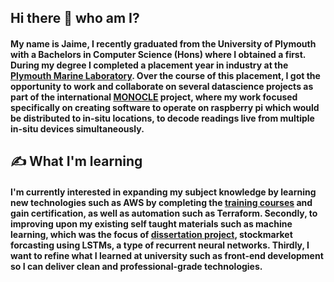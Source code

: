 ## Hi there 👋 who am I?

#### My name is Jaime, I recently graduated from the University of Plymouth with a Bachelors in Computer Science (Hons) where I obtained a first. During my degree I completed a placement year in industry at the [Plymouth Marine Laboratory](https://www.pml.ac.uk/). Over the course of this placement, I got the opportunity to work and collaborate on several datascience projects as part of the international [MONOCLE](https://www.pml.ac.uk/Research/Projects/MONOCLE) project, where my work focused specifically on creating software to operate on raspberry pi which would be distributed to in-situ locations, to decode readings live from multiple in-situ devices simultaneously.

## ✍️ What I'm learning

#### I'm currently interested in expanding my subject knowledge by learning new technologies such as AWS by completing the [training courses](https://www.aws.training/) and gain certification, as well as automation such as Terraform. Secondly, to improving upon my existing self taught materials such as machine learning, which was the focus of [dissertation project](https://github.com/JaimeKB/Stock-Market-Prediction-using-LSTM-NN), stockmarket forcasting using LSTMs, a type of recurrent neural networks. Thirdly, I want to refine what I learned at university such as front-end development so I can deliver clean and professional-grade technologies.

<!--

Here are some ideas to get you started:

- 🔭 I’m currently working on ...
- 🌱 I’m currently learning ...
- 👯 I’m looking to collaborate on ...
- 🤔 I’m looking for help with ...
- 💬 Ask me about ...
- 📫 How to reach me: ...
- 😄 Pronouns: ...
- ⚡ Fun fact: ...
-->
